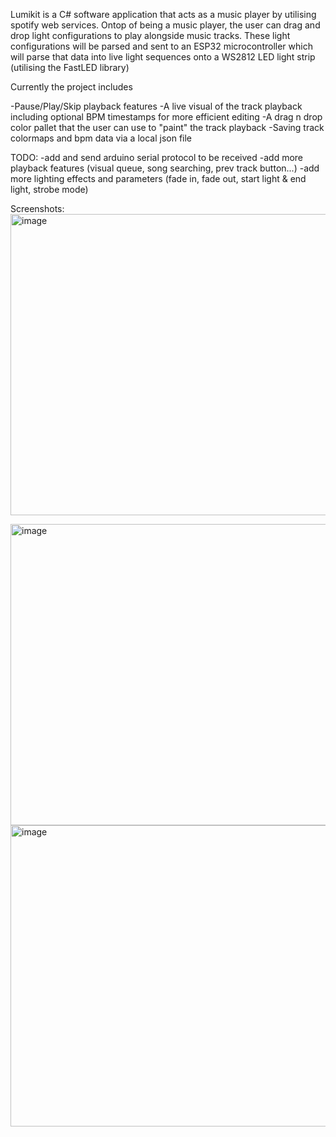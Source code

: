 Lumikit is a C# software application that acts as a music player by utilising spotify web services.
Ontop of being a music player, the user can drag and drop light configurations to play alongside music tracks.
These light configurations will be parsed and sent to an ESP32 microcontroller which will parse that data into
  live light sequences onto a WS2812 LED light strip (utilising the FastLED library)

Currently the project includes

-Pause/Play/Skip playback features
-A live visual of the track playback including optional BPM timestamps for more efficient editing
-A drag n drop color pallet that the user can use to "paint" the track playback
-Saving track colormaps and bpm data via a local json file

TODO:
-add and send arduino serial protocol to be received
-add more playback features (visual queue, song searching, prev track button...)
-add more lighting effects and parameters (fade in, fade out, start light & end light, strobe mode)

Screenshots:
<img width="802" height="482" alt="image" src="https://github.com/user-attachments/assets/0da375f2-340d-4fa6-b40e-905e1f4ab324" />

<img width="802" height="482" alt="image" src="https://github.com/user-attachments/assets/84f3e303-4f0c-4e3d-914c-feffefa87585" />
<img width="802" height="482" alt="image" src="https://github.com/user-attachments/assets/1f4b1086-03e9-4852-928d-6597f7f203d6" />
